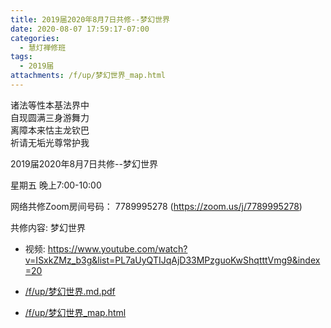 ```yaml
---
title: 2019届2020年8月7日共修--梦幻世界
date: 2020-08-07 17:59:17-07:00
categories:
  - 慧灯禅修班
tags:
  - 2019届
attachments: /f/up/梦幻世界_map.html
---
```

诸法等性本基法界中  
自现圆满三身游舞力  
离障本来怙主龙钦巴  
祈请无垢光尊常护我  

2019届2020年8月7日共修--梦幻世界

星期五 晚上7:00-10:00  

网络共修Zoom房间号码： 7789995278 (<https://zoom.us/j/7789995278>)

共修内容: 梦幻世界                     
- 视频: <https://www.youtube.com/watch?v=ISxkZMz_b3g&list=PL7aUyQTIJqAjD33MPzguoKwShqtttVmg9&index=20>           

- [/f/up/梦幻世界.md.pdf](https://s3.ap-northeast-1.wasabisys.com/hdcx/hdv/f/up/梦幻世界.md.pdf)  
- [/f/up/梦幻世界_map.html](https://s3.ap-northeast-1.wasabisys.com/hdcx/hdv/f/up/梦幻世界_map.html)
